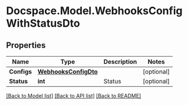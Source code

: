 # Docspace.Model.WebhooksConfigWithStatusDto

## Properties

Name | Type | Description | Notes
------------ | ------------- | ------------- | -------------
**Configs** | [**WebhooksConfigDto**](WebhooksConfigDto.md) |  | [optional] 
**Status** | **int** | Status | [optional] 

[[Back to Model list]](../README.md#documentation-for-models) [[Back to API list]](../README.md#documentation-for-api-endpoints) [[Back to README]](../README.md)

